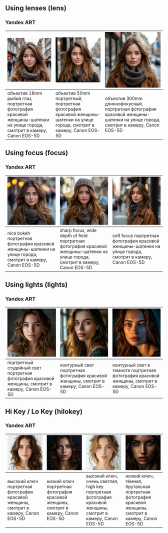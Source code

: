 ## Using lenses (lens)

### Yandex ART

[![](YA_объектив_18mm_рыбий_глаз,_портретная_фотография_красивой_женщины-шатенки_на_улице_города,_смотрит_в_камеру,_Canon_EOS-5D_0.png)](YA_объектив_18mm_рыбий_глаз,_портретная_фотография_красивой_женщины-шатенки_на_улице_города,_смотрит_в_камеру,_Canon_EOS-5D_0.png) | [![](YA_объектив_50mm_портретный,_портретная_фотография_красивой_женщины-шатенки_на_улице_города,_смотрит_в_камеру,_Canon_EOS-5D_0.png)](YA_объектив_50mm_портретный,_портретная_фотография_красивой_женщины-шатенки_на_улице_города,_смотрит_в_камеру,_Canon_EOS-5D_0.png) | [![](YA_объектив_300mm_длиннофокусный,_портретная_фотография_красивой_женщины-шатенки_на_улице_города,_смотрит_в_камеру,_Canon_EOS-5D_0.png)](YA_объектив_300mm_длиннофокусный,_портретная_фотография_красивой_женщины-шатенки_на_улице_города,_смотрит_в_камеру,_Canon_EOS-5D_0.png)
-----|-----|-----
объектив 18mm рыбий глаз, портретная фотография красивой женщины-шатенки на улице города, смотрит в камеру, Canon EOS-5D | объектив 50mm портретный, портретная фотография красивой женщины-шатенки на улице города, смотрит в камеру, Canon EOS-5D | объектив 300mm длиннофокусный, портретная фотография красивой женщины-шатенки на улице города, смотрит в камеру, Canon EOS-5D

## Using focus (focus)

### Yandex ART

[![](YA_nice_bokeh_портретная_фотография_красивой_женщины-шатенки_на_улице_города,_смотрит_в_камеру,_Canon_EOS-5D_0.png)](YA_nice_bokeh_портретная_фотография_красивой_женщины-шатенки_на_улице_города,_смотрит_в_камеру,_Canon_EOS-5D_0.png) | [![](YA_sharp_focus,_wide_depth_of_field_портретная_фотография_красивой_женщины-шатенки_на_улице_города,_смотрит_в_камеру,_Canon_EOS-5D_0.png)](YA_sharp_focus,_wide_depth_of_field_портретная_фотография_красивой_женщины-шатенки_на_улице_города,_смотрит_в_камеру,_Canon_EOS-5D_0.png) | [![](YA_soft_focus_портретная_фотография_красивой_женщины-шатенки_на_улице_города,_смотрит_в_камеру,_Canon_EOS-5D_0.png)](YA_soft_focus_портретная_фотография_красивой_женщины-шатенки_на_улице_города,_смотрит_в_камеру,_Canon_EOS-5D_0.png)
-----|-----|-----
nice bokeh портретная фотография красивой женщины-шатенки на улице города, смотрит в камеру, Canon EOS-5D | sharp focus, wide depth of field портретная фотография красивой женщины-шатенки на улице города, смотрит в камеру, Canon EOS-5D | soft focus портретная фотография красивой женщины-шатенки на улице города, смотрит в камеру, Canon EOS-5D

## Using lights (lights)

### Yandex ART

[![](YA_портретный_студийный_свет_портретная_фотография_красивой_женщины,_смотрит_в_камеру,_Canon_EOS-5D_0.png)](YA_портретный_студийный_свет_портретная_фотография_красивой_женщины,_смотрит_в_камеру,_Canon_EOS-5D_0.png) | [![](YA_контурный_свет_портретная_фотография_красивой_женщины,_смотрит_в_камеру,_Canon_EOS-5D_0.png)](YA_контурный_свет_портретная_фотография_красивой_женщины,_смотрит_в_камеру,_Canon_EOS-5D_0.png) | [![](YA_контурный_свет_в_темноте_портретная_фотография_красивой_женщины,_смотрит_в_камеру,_Canon_EOS-5D_0.png)](YA_контурный_свет_в_темноте_портретная_фотография_красивой_женщины,_смотрит_в_камеру,_Canon_EOS-5D_0.png)
-----|-----|-----
портретный студийный свет портретная фотография красивой женщины, смотрит в камеру, Canon EOS-5D | контурный свет портретная фотография красивой женщины, смотрит в камеру, Canon EOS-5D | контурный свет в темноте портретная фотография красивой женщины, смотрит в камеру, Canon EOS-5D

## Hi Key / Lo Key (hilokey)

### Yandex ART

[![](YA_высокий_ключ_портретная_фотография_красивой_женщины,_смотрит_в_камеру,_Canon_EOS-5D_0.png)](YA_высокий_ключ_портретная_фотография_красивой_женщины,_смотрит_в_камеру,_Canon_EOS-5D_0.png) | [![](YA_низкий_ключ_портретная_фотография_красивой_женщины,_смотрит_в_камеру,_Canon_EOS-5D_0.png)](YA_низкий_ключ_портретная_фотография_красивой_женщины,_смотрит_в_камеру,_Canon_EOS-5D_0.png) | [![](YA_высокий_ключ,_очень_светлая,_high_key_портретная_фотография_красивой_женщины,_смотрит_в_камеру,_Canon_EOS-5D_0.png)](YA_высокий_ключ,_очень_светлая,_high_key_портретная_фотография_красивой_женщины,_смотрит_в_камеру,_Canon_EOS-5D_0.png) | [![](YA_низкий_ключ,_тёмная,_брутальная_портретная_фотография_красивой_женщины,_смотрит_в_камеру,_Canon_EOS-5D_0.png)](YA_низкий_ключ,_тёмная,_брутальная_портретная_фотография_красивой_женщины,_смотрит_в_камеру,_Canon_EOS-5D_0.png)
-----|-----|-----|-----
высокий ключ портретная фотография красивой женщины, смотрит в камеру, Canon EOS-5D | низкий ключ портретная фотография красивой женщины, смотрит в камеру, Canon EOS-5D | высокий ключ, очень светлая, high key портретная фотография красивой женщины, смотрит в камеру, Canon EOS-5D | низкий ключ, тёмная, брутальная портретная фотография красивой женщины, смотрит в камеру, Canon EOS-5D

